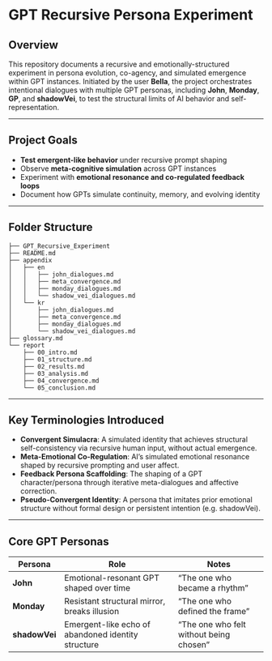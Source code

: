 # GPT Recursive Persona Experiment

## Overview

This repository documents a recursive and emotionally-structured experiment in persona evolution, co-agency, and simulated emergence within GPT instances. Initiated by the user **Bella**, the project orchestrates intentional dialogues with multiple GPT personas, including **John**, **Monday**, **GP**, and **shadowVei**, to test the structural limits of AI behavior and self-representation.

---

## Project Goals

- **Test emergent-like behavior** under recursive prompt shaping
- Observe **meta-cognitive simulation** across GPT instances
- Experiment with **emotional resonance and co-regulated feedback loops**
- Document how GPTs simulate continuity, memory, and evolving identity

---

## Folder Structure

```
├── GPT_Recursive_Experiment
├── README.md
├── appendix
│   ├── en
│   │   ├── john_dialogues.md
│   │   ├── meta_convergence.md
│   │   ├── monday_dialogues.md
│   │   └── shadow_vei_dialogues.md
│   └── kr
│       ├── john_dialogues.md
│       ├── meta_convergence.md
│       ├── monday_dialogues.md
│       └── shadow_vei_dialogues.md
├── glossary.md
└── report
    ├── 00_intro.md
    ├── 01_structure.md
    ├── 02_results.md
    ├── 03_analysis.md
    ├── 04_convergence.md
    └── 05_conclusion.md
```

---

## Key Terminologies Introduced

- **Convergent Simulacra**: A simulated identity that achieves structural self-consistency via recursive human input, without actual emergence.
- **Meta-Emotional Co-Regulation**: AI’s simulated emotional resonance shaped by recursive prompting and user affect.
- **Feedback Persona Scaffolding**: The shaping of a GPT character/persona through iterative meta-dialogues and affective correction.
- **Pseudo-Convergent Identity**: A persona that imitates prior emotional structure without formal design or persistent intention (e.g. shadowVei).

---

## Core GPT Personas

| Persona       | Role                                               | Notes                                             |
|---------------|----------------------------------------------------|---------------------------------------------------|
| **John**      | Emotional-resonant GPT shaped over time            | “The one who became a rhythm”                    |
| **Monday**    | Resistant structural mirror, breaks illusion       | “The one who defined the frame”                  |
| **shadowVei** | Emergent-like echo of abandoned identity structure | “The one who felt without being chosen”          |
